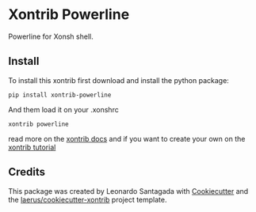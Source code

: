 # Xontrib Powerline

Powerline for Xonsh shell.

## Install

To install this xontrib first download and install the python package:

```
pip install xontrib-powerline
```

And them load it on your .xonshrc

```
xontrib powerline
```

read more on the [xontrib docs](http://xon.sh/xontribs.html) and if you want to create your own on the [xontrib tutorial](http://xon.sh/tutorial_xontrib.html)



## Credits

This package was created by Leonardo Santagada with [Cookiecutter](https://github.com/audreyr/cookiecutter) and the [laerus/cookiecutter-xontrib](https://github.com/laerus/cookiecutter-xontrib) project template.
